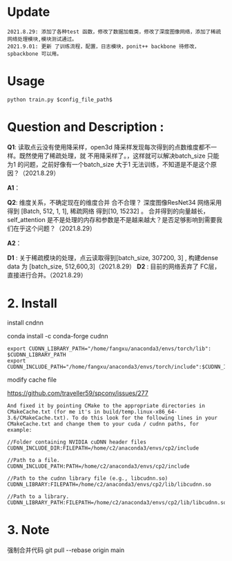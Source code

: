 
#  Update
    2021.8.29: 添加了各种test 函数，修改了数据加载类，修改了深度图像网络，添加了稀疏网络处理模块,模块测试通过。
    2021.9.01: 更新 了训练流程，配置，日志模块，ponit++ backbone 待修改，spbackbone 可以用。

# Usage
    python train.py $config_file_path$

# Question and Description :
**Q1**: 读取点云没有使用降采样，open3d 降采样发现每次得到的点数维度都不一样。既然使用了稀疏处理，就 不用降采样了。，这样就可以解决batch_size 只能为1 的问题，之前好像有一个batch_size 大于1 无法训练，不知道是不是这个原因？（2021.8.29）

**A1**：

**Q2**: 维度关系，不确定现在的维度合并 合不合理？ 深度图像ResNet34 网络采用得到 [Batch, 512, 1, 1], 稀疏网络 得到[10, 15232] 。 合并得到的向量越长，self_attention 是不是处理的内存和参数是不是越来越大？是否足够影响到需要我们在乎这个问题？（2021.8.29）

**A2**：

**D1** : 关于稀疏模块的处理，点云读取得到[batch_size, 307200, 3] , 构建dense data 为 [batch_size, 512,600,3]（2021.8.29）
**D2** : 目前的网络丢弃了 FC层，直接进行合并。（2021.8.29）

# 2. Install

install cndnn

conda install -c conda-forge cudnn

```
export CUDNN_LIBRARY_PATH="/home/fangxu/anaconda3/envs/torch/lib": $CUDNN_LIBRARY_PATH
export CUDNN_INCLUDE_PATH="/home/fangxu/anaconda3/envs/torch/include":$CUDNN_INCLUDE_PATH
```
modify cache file 

https://github.com/traveller59/spconv/issues/277

```
And fixed it by pointing CMake to the appropriate directories in CMakeCache.txt (for me it's in build/temp.linux-x86_64-3.6/CMakeCache.txt). To do this look for the following lines in your CMakeCache.txt and change them to your cuda / cudnn paths, for example:

//Folder containing NVIDIA cuDNN header files
CUDNN_INCLUDE_DIR:FILEPATH=/home/c2/anaconda3/envs/cp2/include

//Path to a file.
CUDNN_INCLUDE_PATH:PATH=/home/c2/anaconda3/envs/cp2/include

//Path to the cudnn library file (e.g., libcudnn.so)
CUDNN_LIBRARY:FILEPATH=/home/c2/anaconda3/envs/cp2/lib/libcudnn.so

//Path to a library.
CUDNN_LIBRARY_PATH:FILEPATH=/home/c2/anaconda3/envs/cp2/lib/libcudnn.so

```

# 3. Note
强制合并代码
git pull --rebase origin main
